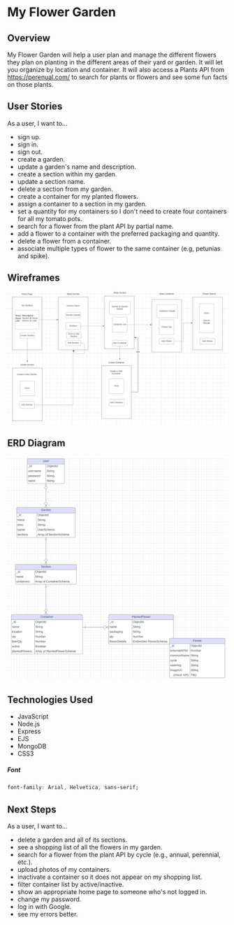 # My Flower Garden

## Overview
My Flower Garden will help a user plan and manage the different flowers they plan on planting in the different areas of their yard or garden.  It will let you organize by location and container. It will also access a Plants API from https://perenual.com/ to search for plants or flowers and see some fun facts on those plants.

## User Stories
As a user, I want to...
  - sign up.
  - sign in. 
  - sign out. 
  - create a garden. 
  - update a garden's name and description.
  - create a section within my garden.
  - update a section name.
  - delete a section from my garden.
  - create a container for my planted flowers.
  - assign a container to a section in my garden.
  - set a quantity for my containers so I don't need to create four containers for all my tomato pots.
  - search for a flower from the plant API by partial name.
  - add a flower to a container with the preferred packaging and quantity.
  - delete a flower from a container.
  - associate multiple types of flower to the same container (e.g, petunias and spike).

## Wireframes

![Wireframes for My Flower Garden](public/images/wireframes/wireframe.png)

## ERD Diagram

![ERD for My Flower Garden](public/images/ERD.png)

## Technologies Used
- JavaScript
- Node.js
- Express
- EJS
- MongoDB
- CSS3

##### Font
```css
font-family: Arial, Helvetica, sans-serif;
```

## Next Steps
As a user, I want to...
  - delete a garden and all of its sections. 
  - see a shopping list of all the flowers in my garden.
  - search for a flower from the plant API by cycle (e.g., annual, perennial, etc.).
  - upload photos of my containers.
  - inactivate a container so it does not appear on my shopping list.
  - filter container list by active/inactive.
  - show an appropriate home page to someone who's not logged in.
  - change my password.
  - log in with Google.
  - see my errors better.

